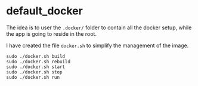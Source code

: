 # default_docker

The idea is to user the `.docker/` folder to contain all the docker setup, while the app is going to reside in the root.

I have created the file `docker.sh` to simplify the management of the image.

```
sudo ./docker.sh build
sudo ./docker.sh rebuild
sudo ./docker.sh start
sudo ./docker.sh stop
sudo ./docker.sh run
```